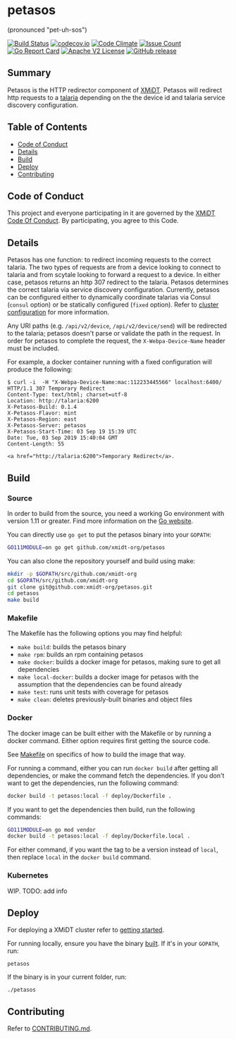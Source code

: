 # petasos
(pronounced "pet-uh-sos")

[![Build Status](https://travis-ci.com/xmidt-org/petasos.svg?branch=master)](https://travis-ci.com/xmidt-org/petasos)
[![codecov.io](http://codecov.io/github/xmidt-org/petasos/coverage.svg?branch=master)](http://codecov.io/github/xmidt-org/petasos?branch=master)
[![Code Climate](https://codeclimate.com/github/xmidt-org/petasos/badges/gpa.svg)](https://codeclimate.com/github/xmidt-org/petasos)
[![Issue Count](https://codeclimate.com/github/xmidt-org/petasos/badges/issue_count.svg)](https://codeclimate.com/github/xmidt-org/petasos)
[![Go Report Card](https://goreportcard.com/badge/github.com/xmidt-org/petasos)](https://goreportcard.com/report/github.com/xmidt-org/petasos)
[![Apache V2 License](http://img.shields.io/badge/license-Apache%20V2-blue.svg)](https://github.com/xmidt-org/petasos/blob/master/LICENSE)
[![GitHub release](https://img.shields.io/github/release/xmidt-org/petasos.svg)](CHANGELOG.md)

## Summary
Petasos is the HTTP redirector component of [XMiDT](https://xmidt.io/).
Petasos will redirect http requests to a [talaria](https://github.com/xmidt-org/talaria)
depending on the the device id and talaria service discovery configuration.

## Table of Contents

- [Code of Conduct](#code-of-conduct)
- [Details](#details)
- [Build](#build)
- [Deploy](#deploy)
- [Contributing](#contributing)

## Code of Conduct

This project and everyone participating in it are governed by the [XMiDT Code Of Conduct](https://xmidt.io/code_of_conduct/). 
By participating, you agree to this Code.

## Details
Petasos has one function: to redirect incoming requests to the correct talaria.
The two types of requests are from a device looking to connect to talaria and from scytale looking to forward a request to a device.
In either case, petasos returns an http 307 redirect to the talaria.
Petasos determines the correct talaria via service discovery configuration.
Currently, petasos can be configured either to dynamically coordinate talarias via Consul (`consul` option)
or be statically configured (`fixed` option). Refer to [cluster configuration](https://xmidt.io/docs/operating/getting_started/)
for more information.

Any URI paths (e.g. `/api/v2/device`, `/api/v2/device/send`) will be redirected
to the talaria; petasos doesn't parse or validate the path in the request.
In order for petasos to complete the request, the `X-Webpa-Device-Name` header must
be included.

For example, a docker container running with a fixed configuration will produce the following:
```
$ curl -i  -H "X-Webpa-Device-Name:mac:112233445566" localhost:6400/
HTTP/1.1 307 Temporary Redirect
Content-Type: text/html; charset=utf-8
Location: http://talaria:6200
X-Petasos-Build: 0.1.4
X-Petasos-Flavor: mint
X-Petasos-Region: east
X-Petasos-Server: petasos
X-Petasos-Start-Time: 03 Sep 19 15:39 UTC
Date: Tue, 03 Sep 2019 15:40:04 GMT
Content-Length: 55

<a href="http://talaria:6200">Temporary Redirect</a>.
```

## Build

### Source

In order to build from the source, you need a working Go environment with
version 1.11 or greater. Find more information on the [Go website](https://golang.org/doc/install).

You can directly use `go get` to put the petasos binary into your `GOPATH`:
```bash
GO111MODULE=on go get github.com/xmidt-org/petasos
```

You can also clone the repository yourself and build using make:

```bash
mkdir -p $GOPATH/src/github.com/xmidt-org
cd $GOPATH/src/github.com/xmidt-org
git clone git@github.com:xmidt-org/petasos.git
cd petasos
make build
```

### Makefile

The Makefile has the following options you may find helpful:
* `make build`: builds the petasos binary
* `make rpm`: builds an rpm containing petasos
* `make docker`: builds a docker image for petasos, making sure to get all
   dependencies
* `make local-docker`: builds a docker image for petasos with the assumption
   that the dependencies can be found already
* `make test`: runs unit tests with coverage for petasos
* `make clean`: deletes previously-built binaries and object files

### Docker

The docker image can be built either with the Makefile or by running a docker
command.  Either option requires first getting the source code.

See [Makefile](#Makefile) on specifics of how to build the image that way.

For running a command, either you can run `docker build` after getting all
dependencies, or make the command fetch the dependencies.  If you don't want to
get the dependencies, run the following command:
```bash
docker build -t petasos:local -f deploy/Dockerfile .
```
If you want to get the dependencies then build, run the following commands:
```bash
GO111MODULE=on go mod vendor
docker build -t petasos:local -f deploy/Dockerfile.local .
```

For either command, if you want the tag to be a version instead of `local`,
then replace `local` in the `docker build` command.

### Kubernetes

WIP. TODO: add info

## Deploy

For deploying a XMiDT cluster refer to [getting started](https://xmidt.io/docs/operating/getting_started/).

For running locally, ensure you have the binary [built](#Source).  If it's in
your `GOPATH`, run:
```
petasos
```
If the binary is in your current folder, run:
```
./petasos
```

## Contributing

Refer to [CONTRIBUTING.md](CONTRIBUTING.md).
